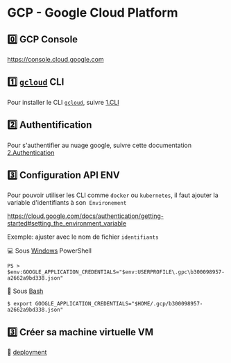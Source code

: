 # GCP - Google Cloud Platform

## :zero: GCP Console

https://console.cloud.google.com


## :one: [`gcloud`](https://cloud.google.com/sdk/gcloud) CLI

Pour installer le CLI [`gcloud`](https://cloud.google.com/sdk/gcloud), suivre [1.CLI](1.CLI)

## :two: Authentification

Pour s'authentifier au nuage google, suivre cette documentation [2.Authentication](2.Authentication)


## :three: Configuration API ENV

Pour pouvoir utiliser les CLI comme `docker` ou `kubernetes`, il faut ajouter la variable d'identifiants à son` Environement`

https://cloud.google.com/docs/authentication/getting-started#setting_the_environment_variable

Exemple: ajuster avec le nom de fichier `identifiants`

:computer: Sous [Windows](https://cloud.google.com/docs/authentication/production#windows) PowerShell 

```
PS > $env:GOOGLE_APPLICATION_CREDENTIALS="$env:USERPROFILE\.gpc\b300098957-a2662a9bd338.json"
```

:apple: Sous [Bash](https://cloud.google.com/docs/authentication/production#linux-or-macos)

```
$ export GOOGLE_APPLICATION_CREDENTIALS="$HOME/.gcp/b300098957-a2662a9bd338.json"
```

## :three: Créer sa machine virtuelle VM

:pushpin: [deployment](deployment)




